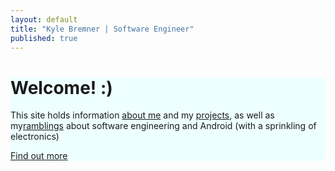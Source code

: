 ```yaml
---
layout: default
title: "Kyle Bremner | Software Engineer"
published: true
---
```


<div class="jumbotron" style="background-color: #EFF; border-radius: 5px;">
  <h1>Welcome! :)</h1>
  <p>This site holds information <a href="/about">about me</a> and my <a href="/projects">projects</a>, as well as my<a href="/posts">ramblings</a> about software engineering and Android (with a sprinkling of electronics)</p>
  <p><a class="btn btn-primary btn-lg" role="button" href="/about">Find out more</a></p>
</div>